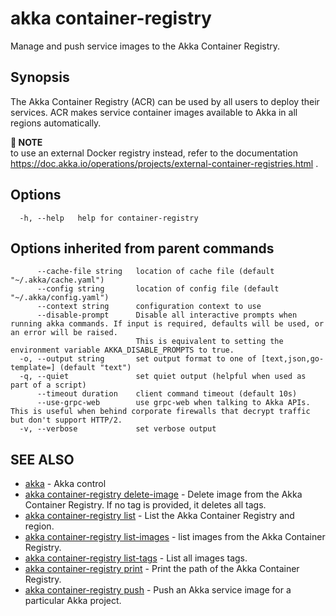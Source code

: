 # akka container-registry

Manage and push service images to the Akka Container Registry.

## Synopsis

The Akka Container Registry (ACR) can be used by all users to deploy their services.
ACR makes service container images available to Akka in all regions automatically.

**📌 NOTE**\
to use an external Docker registry instead, refer to the documentation https://doc.akka.io/operations/projects/external-container-registries.html .

## Options

```
  -h, --help   help for container-registry
```

## Options inherited from parent commands

```
      --cache-file string   location of cache file (default "~/.akka/cache.yaml")
      --config string       location of config file (default "~/.akka/config.yaml")
      --context string      configuration context to use
      --disable-prompt      Disable all interactive prompts when running akka commands. If input is required, defaults will be used, or an error will be raised.
                            This is equivalent to setting the environment variable AKKA_DISABLE_PROMPTS to true.
  -o, --output string       set output format to one of [text,json,go-template=] (default "text")
  -q, --quiet               set quiet output (helpful when used as part of a script)
      --timeout duration    client command timeout (default 10s)
      --use-grpc-web        use grpc-web when talking to Akka APIs. This is useful when behind corporate firewalls that decrypt traffic but don't support HTTP/2.
  -v, --verbose             set verbose output
```

## SEE ALSO

* [akka](akka.html)	 - Akka control
* [akka container-registry delete-image](akka_container-registry_delete-image.html)	 - Delete image from the Akka Container Registry.
If no tag is provided, it deletes all tags.
* [akka container-registry list](akka_container-registry_list.html)	 - List the Akka Container Registry and region.
* [akka container-registry list-images](akka_container-registry_list-images.html)	 - list images from the Akka Container Registry.
* [akka container-registry list-tags](akka_container-registry_list-tags.html)	 - List all images tags.
* [akka container-registry print](akka_container-registry_print.html)	 - Print the path of the Akka Container Registry.
* [akka container-registry push](akka_container-registry_push.html)	 - Push an Akka service image for a particular Akka project.
